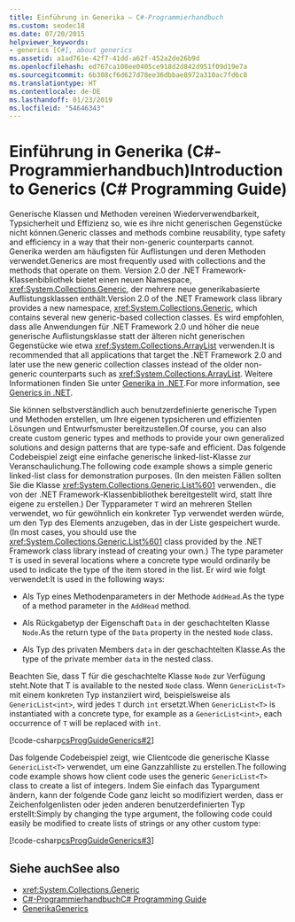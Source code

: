 ```yaml
---
title: Einführung in Generika – C#-Programmierhandbuch
ms.custom: seodec18
ms.date: 07/20/2015
helpviewer_keywords:
- generics [C#], about generics
ms.assetid: a1ad761e-42f7-41dd-a62f-452a2de26b9d
ms.openlocfilehash: ed767ca100ee0405ce918d2d842d951f09d19e7a
ms.sourcegitcommit: 6b308cf6d627d78ee36dbbae8972a310ac7fd6c8
ms.translationtype: HT
ms.contentlocale: de-DE
ms.lasthandoff: 01/23/2019
ms.locfileid: "54646343"
---
```

# <a name="introduction-to-generics-c-programming-guide"></a><span data-ttu-id="71de2-102">Einführung in Generika (C#-Programmierhandbuch)</span><span class="sxs-lookup"><span data-stu-id="71de2-102">Introduction to Generics (C# Programming Guide)</span></span>
<span data-ttu-id="71de2-103">Generische Klassen und Methoden vereinen Wiederverwendbarkeit, Typsicherheit und Effizienz so, wie es ihre nicht generischen Gegenstücke nicht können.</span><span class="sxs-lookup"><span data-stu-id="71de2-103">Generic classes and methods combine reusability, type safety and efficiency in a way that their non-generic counterparts cannot.</span></span> <span data-ttu-id="71de2-104">Generika werden am häufigsten für Auflistungen und deren Methoden verwendet.</span><span class="sxs-lookup"><span data-stu-id="71de2-104">Generics are most frequently used with collections and the methods that operate on them.</span></span> <span data-ttu-id="71de2-105">Version 2.0 der .NET Framework-Klassenbibliothek bietet einen neuen Namespace, <xref:System.Collections.Generic>, der mehrere neue generikabasierte Auflistungsklassen enthält.</span><span class="sxs-lookup"><span data-stu-id="71de2-105">Version 2.0 of the .NET Framework class library provides a new namespace, <xref:System.Collections.Generic>, which contains several new generic-based collection classes.</span></span> <span data-ttu-id="71de2-106">Es wird empfohlen, dass alle Anwendungen für .NET Framework 2.0 und höher die neue generische Auflistungsklasse statt der älteren nicht generischen Gegenstücke wie etwa <xref:System.Collections.ArrayList> verwenden.</span><span class="sxs-lookup"><span data-stu-id="71de2-106">It is recommended that all applications that target the .NET Framework 2.0 and later use the new generic collection classes instead of the older non-generic counterparts such as <xref:System.Collections.ArrayList>.</span></span> <span data-ttu-id="71de2-107">Weitere Informationen finden Sie unter [Generika in .NET](../../../standard/generics/index.md).</span><span class="sxs-lookup"><span data-stu-id="71de2-107">For more information, see [Generics in .NET](../../../standard/generics/index.md).</span></span>  
  
 <span data-ttu-id="71de2-108">Sie können selbstverständlich auch benutzerdefinierte generische Typen und Methoden erstellen, um Ihre eigenen typsicheren und effizienten Lösungen und Entwurfsmuster bereitzustellen.</span><span class="sxs-lookup"><span data-stu-id="71de2-108">Of course, you can also create custom generic types and methods to provide your own generalized solutions and design patterns that are type-safe and efficient.</span></span> <span data-ttu-id="71de2-109">Das folgende Codebeispiel zeigt eine einfache generische linked-list-Klasse zur Veranschaulichung.</span><span class="sxs-lookup"><span data-stu-id="71de2-109">The following code example shows a simple generic linked-list class for demonstration purposes.</span></span> <span data-ttu-id="71de2-110">(In den meisten Fällen sollten Sie die Klasse <xref:System.Collections.Generic.List%601> verwenden., die von der .NET Framework-Klassenbibliothek bereitgestellt wird, statt Ihre eigene zu erstellen.) Der Typparameter `T` wird an mehreren Stellen verwendet, wo für gewöhnlich ein konkreter Typ verwendet werden würde, um den Typ des Elements anzugeben, das in der Liste gespeichert wurde.</span><span class="sxs-lookup"><span data-stu-id="71de2-110">(In most cases, you should use the <xref:System.Collections.Generic.List%601> class provided by the .NET Framework class library instead of creating your own.) The type parameter `T` is used in several locations where a concrete type would ordinarily be used to indicate the type of the item stored in the list.</span></span> <span data-ttu-id="71de2-111">Er wird wie folgt verwendet:</span><span class="sxs-lookup"><span data-stu-id="71de2-111">It is used in the following ways:</span></span>  
  
-   <span data-ttu-id="71de2-112">Als Typ eines Methodenparameters in der Methode `AddHead`.</span><span class="sxs-lookup"><span data-stu-id="71de2-112">As the type of a method parameter in the `AddHead` method.</span></span>  
  
-   <span data-ttu-id="71de2-113">Als Rückgabetyp der Eigenschaft `Data` in der geschachtelten Klasse `Node`.</span><span class="sxs-lookup"><span data-stu-id="71de2-113">As the return type of the `Data` property in the nested `Node` class.</span></span>  
  
-   <span data-ttu-id="71de2-114">Als Typ des privaten Members `data` in der geschachtelten Klasse.</span><span class="sxs-lookup"><span data-stu-id="71de2-114">As the type of the private member `data` in the nested class.</span></span>  
  
 <span data-ttu-id="71de2-115">Beachten Sie, dass T für die geschachtelte Klasse `Node` zur Verfügung steht.</span><span class="sxs-lookup"><span data-stu-id="71de2-115">Note that T is available to the nested `Node` class.</span></span> <span data-ttu-id="71de2-116">Wenn `GenericList<T>` mit einem konkreten Typ instanziiert wird, beispielsweise als `GenericList<int>`, wird jedes `T` durch `int` ersetzt.</span><span class="sxs-lookup"><span data-stu-id="71de2-116">When `GenericList<T>` is instantiated with a concrete type, for example as a `GenericList<int>`, each occurrence of `T` will be replaced with `int`.</span></span>  
  
 [!code-csharp[csProgGuideGenerics#2](../../../csharp/programming-guide/generics/codesnippet/CSharp/introduction-to-generics_1.cs)]  
  
 <span data-ttu-id="71de2-117">Das folgende Codebeispiel zeigt, wie Clientcode die generische Klasse `GenericList<T>` verwendet, um eine Ganzzahlliste zu erstellen.</span><span class="sxs-lookup"><span data-stu-id="71de2-117">The following code example shows how client code uses the generic `GenericList<T>` class to create a list of integers.</span></span> <span data-ttu-id="71de2-118">Indem Sie einfach das Typargument ändern, kann der folgende Code ganz leicht so modifiziert werden, dass er Zeichenfolgenlisten oder jeden anderen benutzerdefinierten Typ erstellt:</span><span class="sxs-lookup"><span data-stu-id="71de2-118">Simply by changing the type argument, the following code could easily be modified to create lists of strings or any other custom type:</span></span>  
  
 [!code-csharp[csProgGuideGenerics#3](../../../csharp/programming-guide/generics/codesnippet/CSharp/introduction-to-generics_2.cs)]  
  
## <a name="see-also"></a><span data-ttu-id="71de2-119">Siehe auch</span><span class="sxs-lookup"><span data-stu-id="71de2-119">See also</span></span>

- <xref:System.Collections.Generic>
- [<span data-ttu-id="71de2-120">C#-Programmierhandbuch</span><span class="sxs-lookup"><span data-stu-id="71de2-120">C# Programming Guide</span></span>](../../../csharp/programming-guide/index.md)
- [<span data-ttu-id="71de2-121">Generika</span><span class="sxs-lookup"><span data-stu-id="71de2-121">Generics</span></span>](../../../csharp/programming-guide/generics/index.md)
